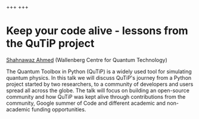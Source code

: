 +++
+++

# Keep your code alive - lessons from the QuTiP project

[Shahnawaz Ahmed](http://sahmed.in/) (Wallenberg Centre for Quantum Technology)

The Quantum Toolbox in Python (QuTiP) is a widely used tool for simulating
quantum physics. In this talk we will discuss QuTiP's journey from a Python
project started by two researchers, to a community of developers and users
spread all across the globe. The talk will focus on building an open-source
community and how QuTiP was kept alive through contributions from the
community, Google summer of Code and different academic and non-academic
funding opportunities.
